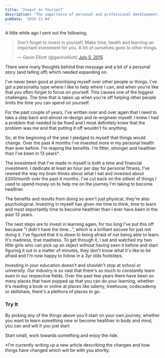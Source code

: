 ```yaml
---
title: 'Invest in Yourself'
description: 'The importance of personal and professional development.'
pubDate: '2015-11-04'
---
```


A little while ago I sent out the following;

> Don't forget to invest in yourself. Make time, health and learning an important investment for you. A lot of ourselves goes to other things.
>
> — Gavin Elliott (@gavinelliott) [July 5, 2015](https://twitter.com/gavinelliott/status/617744384214335489)

There were many thoughts behind that message and a bit of a personal story (and telling off) which needed expanding on.

I've never been good at prioritising myself over other people or things. I've got a personality type where I like to help where I can, and when you're like that you often forget to focus on yourself. This causes one of the biggest challenges. The time that is taken up when you're off helping other people limits the time you can spend on yourself.

For the past couple of years, I've written over and over again that I need to take a step back and almost re-design and re-engineer myself. I knew I had a problem that needed to be fixed and I most definitely knew that the problem was me and that putting it off wouldn't fix anything.

So, at the beginning of the year I pledged to myself that things would change. Over the past 4 months I've invested more in my personal health than ever before. I'm reaping the benefits. I'm fitter, stronger and healthier than I've been in 13 years*.

The investment that I've made in myself is both a time and financial investment. I dedicate at least an hour per day for personal fitness, I've rewired the way my brain thinks about what I eat and invested about £200/month over the past 4 months. I've cut back on the silliest of things I used to spend money on to help me on the journey I'm taking to become healthier.

The benefits and results from doing so aren't just physical, they're also psychological. Investing in myself has given me time to think, time to learn and most importantly time to become healthier than I ever have been in the past 13 years.

The next steps are to invest in learning again, for too long I've put this off because "I didn't have the time…", which is a brilliant excuse for just not doing it. I've figured that it is down to being afraid of not being able to learn. It's madness, true madness. To get through it, I sat and watched my two little girls who can pick up an object without having seen it before and start figuring it out in a matter of minutes, they don't know what it's like to be afraid and I'm now happy to follow in a 3yr olds footsteps.

Investing in your education doesn't and shouldn't stop at school or university. Our industry is so vast that there's so much to constantly learn even in our respective fields. Over the past few years there have been so many places that have popped up that you can do your learning, whether it's reading a book or online at places like udemy, treehouse, codecademy or skillshare, there's a plethora of places to go.

### Try It

By picking any of the things above you'll start on your own journey, whether you want to learn something new or become healthier in body and mind, you can and will if you just start.

Start small, work towards something and enjoy the ride.

*I'm currently writing up a new article describing the changes and how things have changed which will be with you shortly.